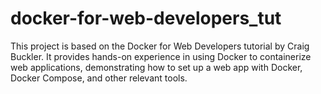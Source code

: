 # docker-for-web-developers_tut
This project is based on the Docker for Web Developers tutorial by Craig Buckler. It provides hands-on experience in using Docker to containerize web applications, demonstrating how to set up a web app with Docker, Docker Compose, and other relevant tools.
